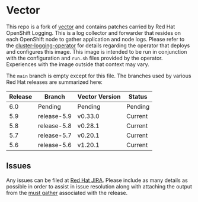 # Vector

This repo is a fork of [vector](https://github.com/vectordotdev/vector) and contains patches carried by Red Hat OpenShift Logging. This is a log collector and forwarder that resides on each OpenShift node to gather application and node logs. Please refer to the [cluster-logging-operator](https://github.com/openshift/cluster-logging-operator) for details regarding the operator that deploys and configures this image.  This image is intended to be run in conjunction with the configuration and `run.sh` files provided by the operator.  Experiences with the image outside that context may vary.

The `main` branch is empty except for this file.  The branches used by various Red Hat releases are summarized here:

| Release | Branch | Vector Version | Status |
| --------|--------|-----------------|--------|
| 6.0 | Pending | Pending|  Pending |
| 5.9 | release-5.9|v0.33.0|  Current |
| 5.8 | release-5.8| v0.28.1|  Current |
| 5.7 | release-5.7|v0.20.1| Current |
| 5.6 | release-5.6|v1.20.1| Current |


## Issues

Any issues can be filed at [Red Hat JIRA](https://issues.redhat.com).  Please
include as many details as possible in order to assist in issue resolution along with attaching the output 
from the [must gather](https://github.com/openshift/cluster-logging-operator/tree/master/must-gather) associated with the release.
